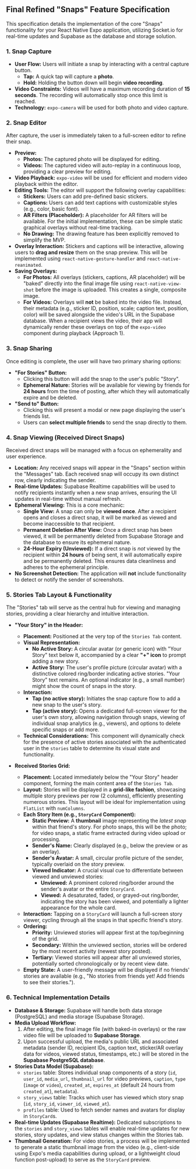## Final Refined "Snaps" Feature Specification

This specification details the implementation of the core "Snaps" functionality for your React Native Expo application, utilizing Socket.io for real-time updates and Supabase as the database and storage solution.

### 1. Snap Capture

*   **User Flow:** Users will initiate a snap by interacting with a central capture button.
    *   **Tap:** A quick tap will capture a **photo**.
    *   **Hold:** Holding the button down will begin **video recording**.
*   **Video Constraints:** Videos will have a maximum recording duration of **15 seconds**. The recording will automatically stop once this limit is reached.
*   **Technology:** `expo-camera` will be used for both photo and video capture.

### 2. Snap Editor

After capture, the user is immediately taken to a full-screen editor to refine their snap.

*   **Preview:**
    *   **Photos:** The captured photo will be displayed for editing.
    *   **Videos:** The captured video will auto-replay in a continuous loop, providing a clear preview for editing.
*   **Video Playback:** `expo-video` will be used for efficient and modern video playback within the editor.
*   **Editing Tools:** The editor will support the following overlay capabilities:
    *   **Stickers:** Users can add pre-defined basic stickers.
    *   **Captions:** Users can add text captions with customizable styles (e.g., color, basic font).
    *   **AR Filters (Placeholder):** A placeholder for AR filters will be available. For the initial implementation, these can be simple static graphical overlays without real-time tracking.
    *   **No Drawing:** The drawing feature has been explicitly removed to simplify the MVP.
*   **Overlay Interaction:** Stickers and captions will be interactive, allowing users to **drag and resize** them on the snap preview. This will be implemented using `react-native-gesture-handler` and `react-native-reanimated`.
*   **Saving Overlays:**
    *   **For Photos:** All overlays (stickers, captions, AR placeholder) will be "baked" directly into the final image file using `react-native-view-shot` before the image is uploaded. This creates a single, composite image.
    *   **For Videos:** Overlays will **not** be baked into the video file. Instead, their metadata (e.g., sticker ID, position, scale; caption text, position, color) will be saved alongside the video's URL in the Supabase database. When a recipient views the video, their app will dynamically render these overlays on top of the `expo-video` component during playback (Approach 1).

### 3. Snap Sharing

Once editing is complete, the user will have two primary sharing options:

*   **"For Stories" Button:**
    *   Clicking this button will add the snap to the user's public "Story".
    *   **Ephemeral Nature:** Stories will be available for viewing by friends for **24 hours** from the time of posting, after which they will automatically expire and be deleted.
*   **"Send to" Button:**
    *   Clicking this will present a modal or new page displaying the user's friends list.
    *   Users can **select multiple friends** to send the snap directly to them.

### 4. Snap Viewing (Received Direct Snaps)

Received direct snaps will be managed with a focus on ephemerality and user experience.

*   **Location:** Any received snaps will appear in the "Snaps" section within the "Messages" tab. Each received snap will occupy its own distinct row, clearly indicating the sender.
*   **Real-time Updates:** Supabase Realtime capabilities will be used to notify recipients instantly when a new snap arrives, ensuring the UI updates in real-time without manual refresh.
*   **Ephemeral Viewing:** This is a core mechanic:
    *   **Single View:** A snap can only be **viewed once**. After a recipient opens and closes a direct snap, it will be marked as viewed and become inaccessible to that recipient.
    *   **Permanent Deletion After View:** Once a direct snap has been viewed, it will be permanently deleted from Supabase Storage and the database to ensure its ephemeral nature.
    *   **24-Hour Expiry (Unviewed):** If a direct snap is *not* viewed by the recipient within **24 hours** of being sent, it will automatically expire and be permanently deleted. This ensures data cleanliness and adheres to the ephemeral principle.
*   **No Screenshot Detection:** The application will **not** include functionality to detect or notify the sender of screenshots.

### 5. Stories Tab Layout & Functionality

The "Stories" tab will serve as the central hub for viewing and managing stories, providing a clear hierarchy and intuitive interaction.

*   **"Your Story" in the Header:**
    *   **Placement:** Positioned at the very top of the `Stories Tab` content.
    *   **Visual Representation:**
        *   **No Active Story:** A circular avatar (or generic icon) with "Your Story" text below it, accompanied by a clear **"+" icon** to prompt adding a new story.
        *   **Active Story:** The user's profile picture (circular avatar) with a distinctive colored ring/border indicating active stories. "Your Story" text remains. An optional indicator (e.g., a small number) might show the count of snaps in the story.
    *   **Interaction:**
        *   **Tap (no active story):** Initiates the snap capture flow to add a new snap to the user's story.
        *   **Tap (active story):** Opens a dedicated full-screen viewer for the user's own story, allowing navigation through snaps, viewing of individual snap analytics (e.g., viewers), and options to delete specific snaps or add more.
    *   **Technical Considerations:** This component will dynamically check for the presence of active stories associated with the authenticated user in the `stories` table to determine its visual state and functionality.

*   **Received Stories Grid:**
    *   **Placement:** Located immediately below the "Your Story" header component, forming the main content area of the `Stories Tab`.
    *   **Layout:** Stories will be displayed in a **grid-like fashion**, showcasing multiple story previews per row (2 columns), efficiently presenting numerous stories. This layout will be ideal for implementation using `FlatList` with `numColumns`.
    *   **Each Story Item (e.g., `StoryCard` Component):**
        *   **Static Preview:** A **thumbnail** image representing the *latest snap* within that friend's story. For photo snaps, this will be the photo; for video snaps, a static frame extracted during video upload or processing.
        *   **Sender's Name:** Clearly displayed (e.g., below the preview or as an overlay).
        *   **Sender's Avatar:** A small, circular profile picture of the sender, typically overlaid on the story preview.
        *   **Viewed Indicator:** A crucial visual cue to differentiate between viewed and unviewed stories:
            *   **Unviewed:** A prominent colored ring/border around the sender's avatar or the entire `StoryCard`.
            *   **Viewed:** A desaturated, faded, or grayed-out ring/border, indicating the story has been viewed, and potentially a lighter appearance for the whole card.
    *   **Interaction:** Tapping on a `StoryCard` will launch a full-screen story viewer, cycling through all the snaps in that specific friend's story.
    *   **Ordering:**
        *   **Priority:** Unviewed stories will appear first at the top/beginning of the grid.
        *   **Secondary:** Within the unviewed section, stories will be ordered by the most recent activity (newest story posted).
        *   **Tertiary:** Viewed stories will appear after all unviewed stories, potentially sorted chronologically or by recent view date.
    *   **Empty State:** A user-friendly message will be displayed if no friends' stories are available (e.g., "No stories from friends yet! Add friends to see their stories.").

### 6. Technical Implementation Details

*   **Database & Storage:** Supabase will handle both data storage (PostgreSQL) and media storage (Supabase Storage).
*   **Media Upload Workflow:**
    1.  After editing, the final image file (with baked-in overlays) or the raw video file will be uploaded to **Supabase Storage**.
    2.  Upon successful upload, the media's public URL and associated metadata (sender ID, recipient IDs, caption text, sticker/AR overlay data for videos, viewed status, timestamps, etc.) will be stored in the **Supabase PostgreSQL database**.
*   **Stories Data Model (Supabase):**
    *   `stories` table: Stores individual snap components of a story (`id`, `user_id`, `media_url`, `thumbnail_url` for video previews, `caption`, `type` (`image` or `video`), `created_at`, `expires_at` (default 24 hours from `created_at`), `metadata`).
    *   `story_views` table: Tracks which user has viewed which story snap (`id`, `story_id`, `viewer_id`, `viewed_at`).
    *   `profiles` table: Used to fetch sender names and avatars for display in `StoryCard`s.
*   **Real-time Updates (Supabase Realtime):** Dedicated subscriptions to the `stories` and `story_views` tables will enable real-time updates for new stories, story updates, and view status changes within the Stories tab.
*   **Thumbnail Generation:** For video stories, a process will be implemented to generate a static thumbnail image from the video (e.g., client-side using Expo's media capabilities during upload, or a lightweight cloud function post-upload) to serve as the `StoryCard` preview.
